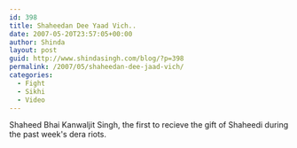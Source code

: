 ```yaml
---
id: 398
title: Shaheedan Dee Yaad Vich..
date: 2007-05-20T23:57:05+00:00
author: Shinda
layout: post
guid: http://www.shindasingh.com/blog/?p=398
permalink: /2007/05/shaheedan-dee-jaad-vich/
categories:
  - Fight
  - Sikhi
  - Video
---
```

Shaheed Bhai Kanwaljit Singh, the first to recieve the gift of Shaheedi during the past week's dera riots.
